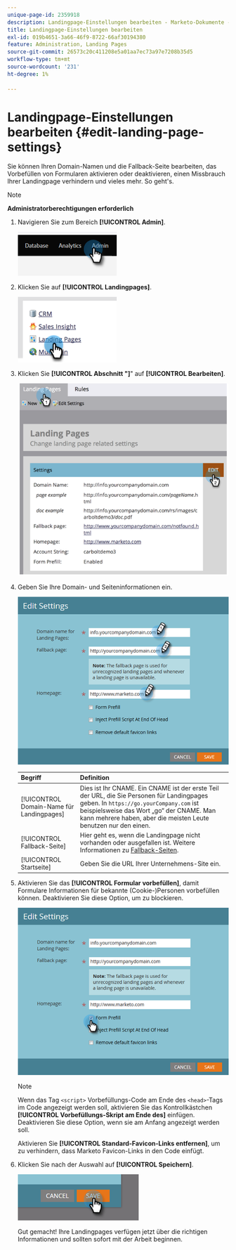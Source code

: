 ```yaml
---
unique-page-id: 2359918
description: Landingpage-Einstellungen bearbeiten - Marketo-Dokumente - Produktdokumentation
title: Landingpage-Einstellungen bearbeiten
exl-id: 019b4651-3a66-46f9-8722-66af30194380
feature: Administration, Landing Pages
source-git-commit: 26573c20c411208e5a01aa7ec73a97e7208b35d5
workflow-type: tm+mt
source-wordcount: '231'
ht-degree: 1%

---
```


# Landingpage-Einstellungen bearbeiten {#edit-landing-page-settings}

Sie können Ihren Domain-Namen und die Fallback-Seite bearbeiten, das Vorbefüllen von Formularen aktivieren oder deaktivieren, einen Missbrauch Ihrer Landingpage verhindern und vieles mehr. So geht&#39;s.

>[!NOTE]
>
>**Administratorberechtigungen erforderlich**

1. Navigieren Sie zum Bereich **[!UICONTROL Admin]**.

   ![](assets/edit-landing-page-settings-1.png)

1. Klicken Sie auf **[!UICONTROL Landingpages]**.

   ![](assets/edit-landing-page-settings-2.png)

1. Klicken Sie **[!UICONTROL Abschnitt &quot;]**&quot; auf **[!UICONTROL Bearbeiten]**.

   ![](assets/edit-landing-page-settings-3.png)

1. Geben Sie Ihre Domain- und Seiteninformationen ein.

   ![](assets/edit-landing-page-settings-4.png)

   | Begriff | Definition |
   |---|---|
   | [!UICONTROL Domain-Name für Landingpages] | Dies ist Ihr CNAME. Ein CNAME ist der erste Teil der URL, die Sie Personen für Landingpages geben. In `https://go.yourCompany.com` ist beispielsweise das Wort „go“ der CNAME. Man kann mehrere haben, aber die meisten Leute benutzen nur den einen. |
   | [!UICONTROL Fallback-Seite] | Hier geht es, wenn die Landingpage nicht vorhanden oder ausgefallen ist. Weitere Informationen zu [Fallback-Seiten](/help/marketo/product-docs/administration/settings/set-a-fallback-page.md). |
   | [!UICONTROL Startseite] | Geben Sie die URL Ihrer Unternehmens-Site ein. |

1. Aktivieren Sie das **[!UICONTROL Formular vorbefüllen]**, damit Formulare Informationen für bekannte (Cookie-)Personen vorbefüllen können. Deaktivieren Sie diese Option, um zu blockieren.

   ![](assets/edit-landing-page-settings-5.png)

   >[!NOTE]
   >
   >Wenn das Tag `<script>` Vorbefüllungs-Code am Ende des `<head>`-Tags im Code angezeigt werden soll, aktivieren Sie das Kontrollkästchen **[!UICONTROL Vorbefüllungs-Skript am Ende des]** einfügen. Deaktivieren Sie diese Option, wenn sie am Anfang angezeigt werden soll.
   >
   >Aktivieren Sie **[!UICONTROL Standard-Favicon-Links entfernen]**, um zu verhindern, dass Marketo Favicon-Links in den Code einfügt.

1. Klicken Sie nach der Auswahl auf **[!UICONTROL Speichern]**.

   ![](assets/edit-landing-page-settings-6.png)

   Gut gemacht! Ihre Landingpages verfügen jetzt über die richtigen Informationen und sollten sofort mit der Arbeit beginnen.
